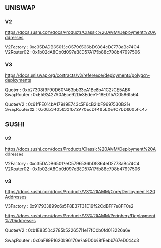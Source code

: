 ## UNISWAP
### V2

https://docs.sushi.com/docs/Products/Classic%20AMM/Deployment%20Addresses

V2Factory       :   0xc35DADB65012eC5796536bD9864eD8773aBc74C4 <br/>
V2Router02      :   0x1b02dA8Cb0d097eB8D57A175b88c7D8b47997506 <br/>

### V3

https://docs.uniswap.org/contracts/v3/reference/deployments/polygon-deployments

Quoter          :   0xb27308f9F90D607463bb33eA1BeBb41C27CE5AB6 <br/>
SwapRouter      :   0xE592427A0AEce92De3Edee1F18E0157C05861564 <br/>

QuoterV2        :   0x61fFE014bA17989E743c5F6cB21bF9697530B21e <br/>
SwapRouter02    :   0x68b3465833fb72A70ecDF485E0e4C7bD8665Fc45 <br/>


## SUSHI

### v2
https://docs.sushi.com/docs/Products/Classic%20AMM/Deployment%20Addresses

V2Factory       :   0xc35DADB65012eC5796536bD9864eD8773aBc74C4 <br/>
V2Router02      :   0x1b02dA8Cb0d097eB8D57A175b88c7D8b47997506 <br/>

### v3
https://docs.sushi.com/docs/Products/V3%20AMM/Core/Deployment%20Addresses

V3Factory       :   0x917933899c6a5F8E37F31E19f92CdBFF7e8FF0e2 <br/>

https://docs.sushi.com/docs/Products/V3%20AMM/Periphery/Deployment%20Addresses

QuoterV2        :   0xb1E835Dc2785b52265711e17fCCb0fd018226a6e <br/>    
SwapRouter      :   0x0aF89E1620b96170e2a9D0b68fEebb767eD044c3 <br/>

